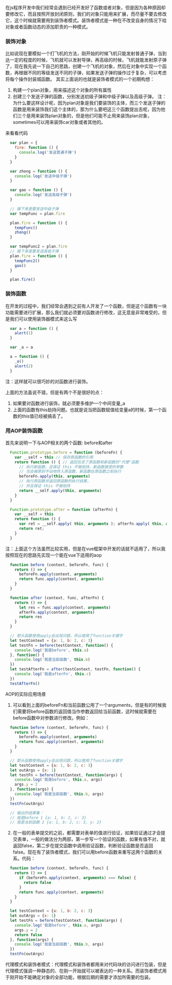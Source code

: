 在js程序开发中我们经常会遇到已经开发好了函数或者对象，但是因为各种原因却要修改它，而且按照开放封闭原则，我们的对象只能用来扩展，而尽量不要去修改它，这个时候就需要用到装饰者模式。装饰者模式是一种在不改变自身的情况下给对象或者函数动态的添加职责的一种模式。

### 装饰对象

比如说现在要模拟一个打飞机的方法，刚开始的时候飞机只能发射普通子弹，当到达一定的程度的时候，飞机就可以发射导弹，再高级的时候，飞机就能发射原子弹了，现在我先说一下自己的思路，创建一个飞机的对象，然后在对象中实现一个函数，再根据不同的等级发送不同的子弹，如果发送子弹的操作过于复杂，可以考虑将每个操作封装城函数。
其实上面说的也就是装饰者模式的一个初期构想：
1. 构建一个plan对象，用来描述这个对象的所有属性
2. 创建三个发送子弹的函数，分别发送初级子弹和中级子弹以及高级子弹。
注：为什么要这样设计呢，因为plan对象是我们要装饰的主体，而三个发送子弹的函数是用来装饰我们这个主体的，那为什么要吧这三个函数提出去呢，因为他们三个是用来装饰plan对象的，但是他们可能不止用来装饰plan对象，sometimes可以用来装饰car对象或者其他的。

来看看代码
```javascript
  var plan = {
    fire: function () {
      console.log('发送普通子弹')
    }
  }

  var zhong = function () {
    console.log('发送中级子弹')
  }

  var gao = function () {
    console.log('发送高级子弹')
  }

  // 接下来是要发送中级子弹
  var tempFunc = plan.fire

  plan.fire = function () {
    tempFunc()
    zhong()
  }

  var tempFunc2 = plan.fire
  // 接下来是要发送高级子弹
  plan.fire = function () {
    tempFunc2()
    gao()
  }

  plan.fire()
```

### 装饰函数
在开发的过程中，我们经常会遇到之前有人开发了一个函数，但是这个函数有一块功能需要进行扩展，那么我们就必须要对函数进行修改，这无意是非常难受的，但是我们可以使用装饰器模式来这么写
```javascript
  var a = function () {
    alert(1)
  }

  var _a = a

  a = function () {
    _a()
    alert(2)
  }
```
注：这样就可以很巧妙的对函数进行装饰。

上面的方法虽说不错，但是有两个不是很好的点：
1. 如果要对函数进行装饰，就必须要多维护一个中间变量_a
2. 上面的函数有this劫持问题。也就是说当把函数赋值给变量a的时候，第一个函数的this值已经被搞丢了。

### 用AOP装饰函数
首先来说明一下与AOP相关的两个函数: before和after
```javascript
  Function.prototype.before = function (beforeFn) {
    var __self = this // 保存原函数的引用
    return function () { // 返回包含了原函数和新函数的"代理"函数
      // 执行新函数，且保证 this 不被劫持，新函数接受的参数
      // 也会被原封不动地传入原函数，新函数在原函数之前执行
      beforeFn.apply(this, arguments)
      // 执行原函数并返回原函数的执行结果，
      // 并且保证 this 不被劫持
      return __self.apply(this, arguments)
    }
  }

  Function.prototype.after = function (afterFn) {
    var __self = this
    return function () {
      var ret = __self.apply( this, arguments ); afterfn.apply( this, arguments );
      return ret;
    }
  }
```
注：上面这个方法虽然比较实用，但是在vue框架中开发的话就不适用了，所以我按照现在的思路先实现一个能在vue下适用的aop
```javascript
  function before (context, beforeFn, func) {
    return () => {
      beforeFn.apply(context, arguments)
      return func.apply(context, arguments)
    }
  }

  function after (context, func, afterFn) {
    return () => {
      let res = func.apply(context, arguments)
      afterFn.apply(context, arguments)
      return res
    }
  }

  // 箭头函数使用apply会出现问题，所以使用了function关键字
  let testContext = {a: 1, b: 2, c: 3}
  let testFn = before(testContext, function() {
    console.log('我是before', this.a)
  }, function() {
    console.log('我是当前函数', this.b)
  })
  let testAfterFn = after(testContext, testFn, function() {
    console.log('我是afterFn', this.c)
  })
  testAfterFn()
```

AOP的实际应用场景
1. 可以看到上面的beforeFn和当前函数公用了一个arguments，但是有的时候我们需要将before函数的返回值当作参数返回给当前函数，这时候就需要在before函数中对参数进行修改。例如：
```javascript
  function before (context, beforeFn, func) {
    return () => {
      beforeFn.apply(context, arguments)
      return func.apply(context, arguments)
    }
  }

  // 箭头函数使用apply会出现问题，所以使用了function关键字
  let testContext = {a: 1, b: 2, c: 3}
  let outArgs = {x: 1}
  let testFn = before(testContext, function(args) {
    console.log('我是before', this.a, args)
    args.y = 2
  }, function(args) {
    console.log('我是当前函数', this.b, args)
  })
  testFn(outArgs)

  // 输出的结果集：
  // 我是before 1 {a: 1, b: 2, c: 3}
  // 我是当前函数 2 {a: 1, b: 2, c: 3, y: 2}
```
2. 在一般的表单提交的之前，都需要对表单的值进行验证，如果验证通过才会提交表单，一般的做法分为两部，第一步写一个验证的函数，如果有值不对，就返回false，第二步在提交函数中调用验证函数，判断验证函数是否返回false。现在有了装饰者模式，我们可以用before函数来重写这两个函数的关系。代码：
```javascript
  function before (context, beforeFn, func) {
    return () => {
      if (beforeFn.apply(context, arguments) === false) {
        return false
      }
      return func.apply(context, arguments)
    }
  }

  let testContext = {a: 1, b: 2, c: 3}
  let outArgs = {x: 1}
  let testFn = before(testContext, function(args) {
    console.log('我是before', this.a, args)
    args.y = 2
    return false
  }, function(args) {
    console.log('我是当前函数', this.b, args)
  })
  testFn(outArgs)
```

代理模式和装饰者模式：代理模式和装饰者都用来对代码块的访问进行包装，但是代理模式强调一种静态的、在刚一开始就可以被表达的一种关系。而装饰者模式用于刚开始不能确定对象的全部功能，根据后期的需要才添加所需要的包装。